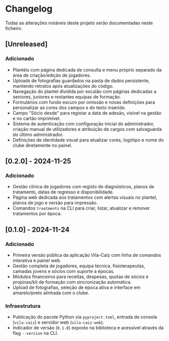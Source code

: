 # Changelog

Todas as alterações notáveis deste projeto serão documentadas neste ficheiro.

## [Unreleased]
### Adicionado
- Plantéis com página dedicada de consulta e menu próprio separado da área de criação/edição de jogadores.
- Uploads de fotografias guardados na pasta de dados persistente, mantendo retratos após atualizações do código.
- Navegação do plantel dividida por escalão com páginas dedicadas a seniores, juniores e restantes equipas de formação.
- Formulários com fundo escuro por omissão e novas definições para personalizar as cores dos campos e do texto inserido.
- Campo "Sócio desde" para registar a data de adesão, visível na gestão e no cartão imprimível.
- Sistema de autenticação com configuração inicial do administrador, criação manual de utilizadores e atribuição de cargos com salvaguarda do último administrador.
- Definições de identidade visual para atualizar cores, logótipo e nome do clube diretamente no painel.

## [0.2.0] - 2024-11-25
### Adicionado
- Gestão clínica de jogadores com registo de diagnósticos, planos de tratamento, datas de regresso e disponibilidade.
- Página web dedicada aos tratamentos com alertas visuais no plantel, planos de jogo e versão para impressão.
- Comandos `treatments` na CLI para criar, listar, atualizar e remover tratamentos por época.

## [0.1.0] - 2024-11-24
### Adicionado
- Primeira versão pública da aplicação Vila-Caiz com linha de comandos interativa e painel web.
- Gestão completa de jogadores, equipa técnica, fisioterapeutas, camadas jovens e sócios com suporte a épocas.
- Módulos financeiros para receitas, despesas, quotas de sócios e propinas/kit de formação com sincronização automática.
- Upload de fotografias, seleção de época ativa e interface em amarelo/preto alinhada com o clube.

### Infraestrutura
- Publicação do pacote Python via `pyproject.toml`, entrada de consola (`vila-caiz`) e servidor web (`vila-caiz-web`).
- Indicador de versão (`0.1.0`) exposto na biblioteca e acessível através da flag `--version` na CLI.
